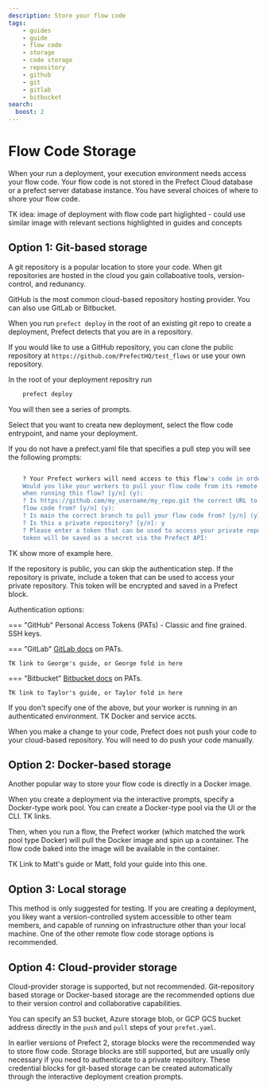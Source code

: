 ```yaml
---
description: Store your flow code
tags:
    - guides
    - guide
    - flow code
    - storage
    - code storage
    - repository
    - github
    - git
    - gitlab
    - bitbucket
search:
  boost: 2
---
```


# Flow Code Storage

When your run a deployment, your execution environment needs access your flow code. Your flow code is not stored in the Prefect Cloud database or a prefect server database instance. You have several choices of where to shore your flow code.

TK idea: image of deployment with flow code part higlighted - could use similar image with relevant sections highlighted in guides and concepts

## Option 1: Git-based storage

A git repository is a popular location to store your code. When git repositories are hosted in the cloud you gain collaboative tools, version-control, and redunancy.

GitHub is the most common cloud-based repository hosting provider. You can also use GitLab or Bitbucket.

When you run `prefect deploy` in the root of an existing git repo to create a deployment, Prefect detects that you are in a repository.

If you would like to use a GitHub repository, you can clone the public repository at `https://github.com/PrefectHQ/test_flows` or use your own repository.

In the root of your deployment repositry run

```bash
    prefect deploy
```

You will then see a series of prompts.

Select that you want to creata new deployment, select the flow code entrypoint, and name your deployment.


 If you do not have a prefect.yaml file that specifies a pull step you will see the following prompts:

```bash

    ? Your Prefect workers will need access to this flow's code in order to run it. 
    Would you like your workers to pull your flow code from its remote repository 
    when running this flow? [y/n] (y): 
    ? Is https://github.com/my_username/my_repo.git the correct URL to pull your 
    flow code from? [y/n] (y): 
    ? Is main the correct branch to pull your flow code from? [y/n] (y): 
    ? Is this a private repository? [y/n]: y
    ? Please enter a token that can be used to access your private repository. This 
    token will be saved as a secret via the Prefect API:
```

TK show more of example here.

If the repository is public, you can skip the authentication step. If the repository is private, include a token that can be used to access your private repository. This token will be encrypted and saved in a Prefect block.

Authentication options:

=== "GitHub"
    Personal Access Tokens (PATs) - Classic and fine grained.
    SSH keys.

=== "GitLab"
    [GitLab docs](https://docs.gitlab.com/ee/user/profile/personal_access_tokens.html) on PATs. 

    TK link to George's guide, or George fold in here

=== "Bitbucket"
    [Bitbucket docs](https://confluence.atlassian.com/bitbucketserver072/personal-access-tokens-1005335924.html) on PATs.

    TK link to Taylor's guide, or Taylor fold in here

If you don't specify one of the above, but your worker is running in an authenticated environment. TK Docker and service accts.

When you make a change to your code, Prefect does not push your code to your cloud-based repository. You will need to do push your code manually.

## Option 2: Docker-based storage

Another popular way to store your flow code is directly in a Docker image. 

When you create a deployment via the interactive prompts, specify a Docker-type work pool. You can create a Docker-type pool via the UI or the CLI. TK links. 

Then, when you run a flow, the Prefect worker (which matched the work pool type Docker) will pull the Docker image and spin up a container. The flow code baked into the image will be available in the container.

TK Link to Matt's guide or Matt, fold your guide into this one.

## Option 3: Local storage
This method is only suggested for testing. If you are creating a deployment, you likey want a version-controlled system accessible to other team members, and capable of running on infrastructure other than your local machine. One of the other remote flow code storage options is recommended.

## Option 4: Cloud-provider storage
Cloud-provider storage is supported, but not recommended. Git-repository based storage or Docker-based storage are the recommended options due to their version control and collaborative capabilities. 

You can specify an S3 bucket, Azure storage blob, or GCP GCS bucket address directly in the `push` and `pull` steps of your `prefet.yaml`. 

In earlier versions of Prefect 2, storage blocks were the recommended way to store flow code. Storage blocks are still supported, but are usually only necessary if you need to authenticate to a private repository. These credential blocks for git-based storage can be created automatically through the interactive deployment creation prompts.
